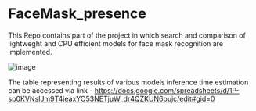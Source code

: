 # FaceMask_presence
This Repo contains part of the project in which search and comparison of lightweght and CPU efficient models for face mask recognition are implemented.

![image](https://user-images.githubusercontent.com/92204945/137580673-ece5d7d1-6e44-4585-8d2b-878106dadabc.png)

The table representing results of various models inference time estimation can be accessed via link - https://docs.google.com/spreadsheets/d/1P-sp0KVNsIJm9T4jeaxYO53NETjuW_dr4QZKUN6bujc/edit#gid=0


